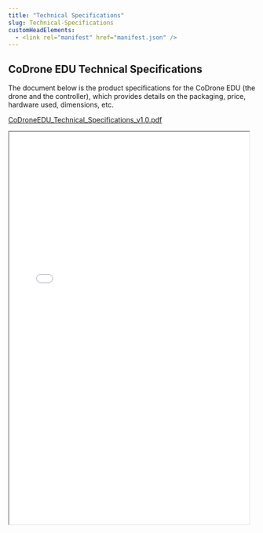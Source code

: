 ```yaml
---
title: "Technical Specifications"
slug: Technical-Specifications
customHeadElements:
  - <link rel="manifest" href="manifest.json" />
---
```


## CoDrone EDU Technical Specifications

The document below is the product specifications for the CoDrone EDU (the drone and the controller), which provides details on the packaging, price, hardware used, dimensions, etc.

[CoDroneEDU_Technical_Specifications_v1.0.pdf](/files/cde_technical_specifications_v_1_0.pdf)
<iframe src="/files/cde_technical_specifications_v_1_0.pdf#view=FitH&navpanes=0" width="97%" height="800px">
    This browser does not support PDF previews. Click [here](/files/cde_technical_specifications_v_1_0.pdf) to download the PDF file.
</iframe>
